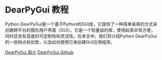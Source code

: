 # DearPyGui 教程

<show-structure depth="2"/>

Python DearPyGui是一个基于Python的GUI库，它提供了一种简单易用的方式来创建跨平台的图形用户界面（GUI）。它是一个轻量级的库，使用起来非常方便，同时还具有高度的可定制性和灵活性。在本文中，我们将介绍Python DearPyGui的一些特点和优势，以及如何使用它来创建GUI应用程序。


<seealso>
<category ref="ref_docs">
    <a href="https://mp.weixin.qq.com/s/OtWyq2qkhQ70z26J1sHx1g">DearPyGui 简介</a>
</category>
<category ref="ref_github">
    <a href="https://github.com/hoffstadt/DearPyGui">DearPyGui Github</a>
</category>
<category ref="ref_issues">
</category>
<category ref="ref_hf"></category>
<category ref="ref_ms"></category>
</seealso>